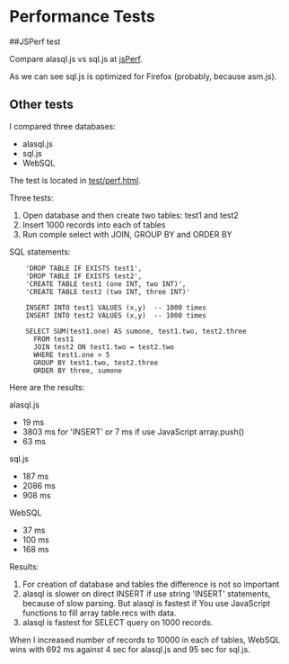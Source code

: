 # Performance Tests

##JSPerf test

Compare alasql.js vs sql.js at [jsPerf](http://jsperf.com/sql-js-vs-alasql-js/3).

As we can see sql.js is optimized for Firefox (probably, because asm.js).

## Other tests

I compared three databases: 

* alasql.js
* sql.js
* WebSQL

The test is located in [test/perf.html](test/perf.html).

Three tests:
1. Open database and then create two tables: test1 and test2
2. Insert 1000 records into each of tables
3. Run comple select with JOIN, GROUP BY and ORDER BY

SQL statements:

```
	'DROP TABLE IF EXISTS test1',
	'DROP TABLE IF EXISTS test2',
	'CREATE TABLE test1 (one INT, two INT)',
	'CREATE TABLE test2 (two INT, three INT)'

	INSERT INTO test1 VALUES (x,y)  -- 1000 times
	INSERT INTO test2 VALUES (x,y)  -- 1000 times

	SELECT SUM(test1.one) AS sumone, test1.two, test2.three 
	  FROM test1 
	  JOIN test2 ON test1.two = test2.two 
	  WHERE test1.one > 5 
	  GROUP BY test1.two, test2.three 
	  ORDER BY three, sumone

```

Here are the results:

alasql.js
* 19 ms 
* 3803 ms for 'INSERT' or 7 ms if use JavaScript array.push()
* 63 ms

sql.js
* 187 ms
* 2086 ms
* 908 ms

WebSQL
* 37 ms
* 100 ms
* 168 ms

Results:

1. For creation of database and tables the difference is not so important
2. alasql is slower on direct INSERT if use string 'INSERT' statements, because of slow parsing. But alasql is fastest if You use JavaScript functions to fill array table.recs with data.
3. alasql is fastest for SELECT query on 1000 records.

When I increased number of records to 10000 in each of tables, WebSQL wins with 692 ms against 4 sec for alasql.js and 95 sec for sql.js.





